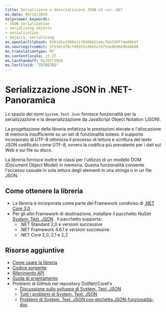 ```yaml
---
title: Serializzare e deserializzare JSON C# con-.NET
ms.date: 09/16/2019
helpviewer_keywords:
- JSON serialization
- serializing objects
- serialization
- objects, serializing
ms.openlocfilehash: 6561d5e1580e1170369622ebc7bb330ff4e0964f
ms.sourcegitcommit: 5f236cd78cf09593c8945a7d753e0850e96a0b80
ms.translationtype: MT
ms.contentlocale: it-IT
ms.lasthandoff: 01/07/2020
ms.locfileid: "75705782"
---
```

# <a name="json-serialization-in-net---overview"></a>Serializzazione JSON in .NET-Panoramica

Lo spazio dei nomi `System.Text.Json` fornisce funzionalità per la serializzazione e la deserializzazione da JavaScript Object Notation (JSON).

La progettazione della libreria enfatizza le prestazioni elevate e l'allocazione di memoria insufficiente su un set di funzionalità esteso. Il supporto incorporato di UTF-8 ottimizza il processo di lettura e scrittura del testo JSON codificato come UTF-8, ovvero la codifica più prevalente per i dati sul Web e sui file su disco.

La libreria fornisce inoltre le classi per l'utilizzo di un modello DOM (Document Object Model) in memoria. Questa funzionalità consente l'accesso casuale in sola lettura degli elementi in una stringa o in un file JSON. 

## <a name="how-to-get-the-library"></a>Come ottenere la libreria

* La libreria è incorporata come parte del Framework condiviso di [.NET Core 3,0](https://aka.ms/netcore3download) .
* Per gli altri Framework di destinazione, installare il pacchetto NuGet [System. Text. JSON](https://www.nuget.org/packages/System.Text.Json) . Il pacchetto supporta:
  * .NET Standard 2,0 e versioni successive
  * .NET Framework 4.6.1 e versioni successive
  * .NET Core 2,0, 2,1 e 2,2

## <a name="additional-resources"></a>Risorse aggiuntive

* [Come usare la libreria](system-text-json-how-to.md)
* [Codice sorgente](https://github.com/dotnet/runtime/tree/master/src/libraries/System.Text.Json)
* [Riferimento API](xref:System.Text.Json)
* [Guida di orientamento](https://github.com/dotnet/runtime/blob/master/src/libraries/System.Text.Json/roadmap/README.md)
* Problemi di GitHub nel repository DotNet/CoreFx
  * [Discussione sullo sviluppo di System. Text. JSON](https://github.com/dotnet/corefx/issues/33115) <!-- TODO: Issues are still not moved to the new repo-->
  * [Tutti i problemi di System. Text. JSON](https://github.com/dotnet/runtime/issues?q=is%3Aopen+is%3Aissue+label%3Aarea-System.Text.Json)
  * [Problemi di System. Text. JSON con etichetta JSON-funzionalità-doc](https://github.com/dotnet/runtime/labels/json-functionality-doc)
